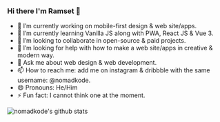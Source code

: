 ### Hi there I'm Ramset 👋

- 🔭 I’m currently working on mobile-first design & web site/apps.
- 🌱 I’m currently learning Vanilla JS along with PWA, React JS & Vue 3.
- 👯 I’m looking to collaborate in open-source & paid projects.
- 🤔 I’m looking for help with how to make a web site/apps in creative & modern way.
- 💬 Ask me about web design & web development.
- 📫 How to reach me: add me on instagram & dribbble with the same username: @nomadkode.
- 😄 Pronouns: He/Him
- ⚡ Fun fact: I cannot think one at the moment.

![nomadkode's github stats](https://github-readme-stats.vercel.app/api?username=nomadkode&show_icons=true)
